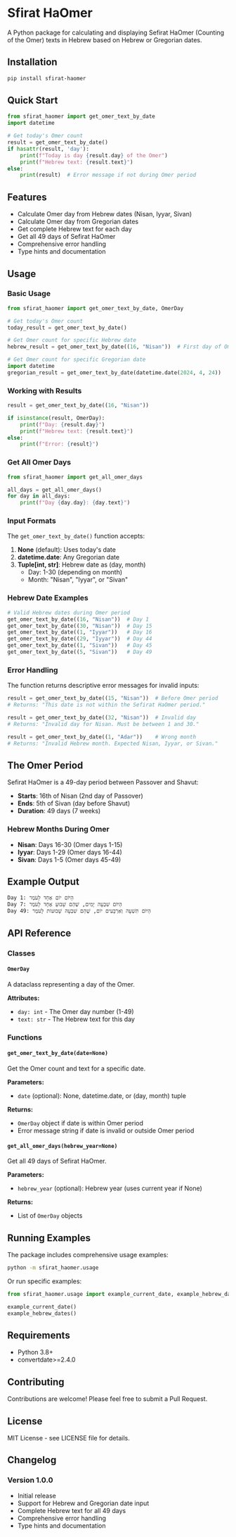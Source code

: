 # Sfirat HaOmer

A Python package for calculating and displaying Sefirat HaOmer (Counting of the Omer) texts in Hebrew based on Hebrew or Gregorian dates.

## Installation

```bash
pip install sfirat-haomer
```

## Quick Start

```python
from sfirat_haomer import get_omer_text_by_date
import datetime

# Get today's Omer count
result = get_omer_text_by_date()
if hasattr(result, 'day'):
    print(f"Today is day {result.day} of the Omer")
    print(f"Hebrew text: {result.text}")
else:
    print(result)  # Error message if not during Omer period
```

## Features

- Calculate Omer day from Hebrew dates (Nisan, Iyyar, Sivan)
- Calculate Omer day from Gregorian dates
- Get complete Hebrew text for each day
- Get all 49 days of Sefirat HaOmer
- Comprehensive error handling
- Type hints and documentation

## Usage

### Basic Usage

```python
from sfirat_haomer import get_omer_text_by_date, OmerDay

# Get today's Omer count
today_result = get_omer_text_by_date()

# Get Omer count for specific Hebrew date
hebrew_result = get_omer_text_by_date((16, "Nisan"))  # First day of Omer

# Get Omer count for specific Gregorian date
import datetime
gregorian_result = get_omer_text_by_date(datetime.date(2024, 4, 24))
```

### Working with Results

```python
result = get_omer_text_by_date((16, "Nisan"))

if isinstance(result, OmerDay):
    print(f"Day: {result.day}")
    print(f"Hebrew text: {result.text}")
else:
    print(f"Error: {result}")
```

### Get All Omer Days

```python
from sfirat_haomer import get_all_omer_days

all_days = get_all_omer_days()
for day in all_days:
    print(f"Day {day.day}: {day.text}")
```

### Input Formats

The `get_omer_text_by_date()` function accepts:

1. **None** (default): Uses today's date
2. **datetime.date**: Any Gregorian date
3. **Tuple[int, str]**: Hebrew date as (day, month)
   - Day: 1-30 (depending on month)
   - Month: "Nisan", "Iyyar", or "Sivan"

### Hebrew Date Examples

```python
# Valid Hebrew dates during Omer period
get_omer_text_by_date((16, "Nisan"))  # Day 1
get_omer_text_by_date((30, "Nisan"))  # Day 15
get_omer_text_by_date((1, "Iyyar"))   # Day 16
get_omer_text_by_date((29, "Iyyar"))  # Day 44
get_omer_text_by_date((1, "Sivan"))   # Day 45
get_omer_text_by_date((5, "Sivan"))   # Day 49
```

### Error Handling

The function returns descriptive error messages for invalid inputs:

```python
result = get_omer_text_by_date((15, "Nisan"))  # Before Omer period
# Returns: "This date is not within the Sefirat HaOmer period."

result = get_omer_text_by_date((32, "Nisan"))  # Invalid day
# Returns: "Invalid day for Nisan. Must be between 1 and 30."

result = get_omer_text_by_date((1, "Adar"))    # Wrong month
# Returns: "Invalid Hebrew month. Expected Nisan, Iyyar, or Sivan."
```

## The Omer Period

Sefirat HaOmer is a 49-day period between Passover and Shavut:

- **Starts**: 16th of Nisan (2nd day of Passover)
- **Ends**: 5th of Sivan (day before Shavut)
- **Duration**: 49 days (7 weeks)

### Hebrew Months During Omer

- **Nisan**: Days 16-30 (Omer days 1-15)
- **Iyyar**: Days 1-29 (Omer days 16-44)
- **Sivan**: Days 1-5 (Omer days 45-49)

## Example Output

```
Day 1: הַיּוֹם יוֹם אֶחָד לָעֹמֶר
Day 7: הַיּוֹם שִׁבְעָה יָמִים, שֶׁהֵם שָׁבוּעַ אֶחָד לָעֹמֶר
Day 49: הַיּוֹם תִּשְׁעָה וְאַרְבָּעִים יוֹם, שֶׁהֵם שִׁבְעָה שָׁבוּעוֹת לָעֹמֶר
```

## API Reference

### Classes

#### `OmerDay`

A dataclass representing a day of the Omer.

**Attributes:**
- `day: int` - The Omer day number (1-49)
- `text: str` - The Hebrew text for this day

### Functions

#### `get_omer_text_by_date(date=None)`

Get the Omer count and text for a specific date.

**Parameters:**
- `date` (optional): None, datetime.date, or (day, month) tuple

**Returns:**
- `OmerDay` object if date is within Omer period
- Error message string if date is invalid or outside Omer period

#### `get_all_omer_days(hebrew_year=None)`

Get all 49 days of Sefirat HaOmer.

**Parameters:**
- `hebrew_year` (optional): Hebrew year (uses current year if None)

**Returns:**
- List of `OmerDay` objects

## Running Examples

The package includes comprehensive usage examples:

```bash
python -m sfirat_haomer.usage
```

Or run specific examples:

```python
from sfirat_haomer.usage import example_current_date, example_hebrew_dates

example_current_date()
example_hebrew_dates()
```

## Requirements

- Python 3.8+
- convertdate>=2.4.0

## Contributing

Contributions are welcome! Please feel free to submit a Pull Request.

## License

MIT License - see LICENSE file for details.

## Changelog

### Version 1.0.0
- Initial release
- Support for Hebrew and Gregorian date input
- Complete Hebrew text for all 49 days
- Comprehensive error handling
- Type hints and documentation
